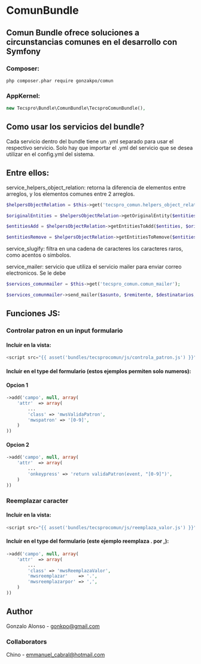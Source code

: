 # ComunBundle
## Comun Bundle ofrece soluciones a circunstancias comunes en el desarrollo con Symfony

### Composer:
```cli
php composer.phar require gonzakpo/comun
```
### AppKernel:
``` php
new Tecspro\Bundle\ComunBundle\TecsproComunBundle(),
```
## Como usar los servicios del bundle?

Cada servicio dentro del bundle tiene un .yml separado
para usar el respectivo servicio. Solo hay que importar
el .yml del servicio que se desea utilizar en el config.yml 
del sistema.

## Entre ellos:

service_helpers_object_relation: 
retorna la diferencia de elementos entre arreglos, y los elementos comunes entre 2 arreglos.
``` php
$helpersObjectRelation = $this->get('tecspro_comun.helpers_object_relation');

$originalEntities = $helpersObjectRelation->getOriginalEntity($entities);

$entitiesAdd = $helpersObjectRelation->getEntitiesToAdd($entities, $originalEntities);

$entitiesRemove = $helpersObjectRelation->getEntitiesToRemove($entities, $originalEntities);
```
service_slugify: 
filtra en una cadena de caracteres los caracteres raros, como acentos o simbolos.

service_mailer: 
servicio que utiliza el servicio mailer para enviar correo electronicos.
Se le debe 
``` php
$services_comunmailer = $this->get('tecspro_comun.comun_mailer');

$services_comunmailer->send_mailer($asunto, $remitente, $destinatarios, $mensaje);
```
## Funciones JS:
### Controlar patron en un input formulario
#### Incluir en la vista:
``` js
<script src="{{ asset('bundles/tecsprocomun/js/controla_patron.js') }}"></script>
```
#### Incluir en el type del formulario (estos ejemplos permiten solo numeros):
#### Opcion 1
``` php
->add('campo', null, array(
    'attr'  => array(
        ...
        'class' => 'mwsValidaPatron',
        'mwspatron' => '[0-9]',
    )
))
```
#### Opcion 2
``` php
->add('campo', null, array(
    'attr'  => array(
        ...
        'onkeypress' => 'return validaPatron(event, "[0-9]")',
    )
))
```

### Reemplazar caracter
#### Incluir en la vista:
``` js
<script src="{{ asset('bundles/tecsprocomun/js/reemplaza_valor.js') }}"></script>
```
#### Incluir en el type del formulario (este ejemplo reemplaza . por ,):
``` php
->add('campo', null, array(
    'attr'  => array(
        ...
        'class' => 'mwsReemplazaValor',
        'mwsreemplazar'    => '.',
        'mwsreemplazarpor' => ',',
    )
))
```

## Author
Gonzalo Alonso - gonkpo@gmail.com
### Collaborators
Chino - emmanuel_cabral@hotmail.com
